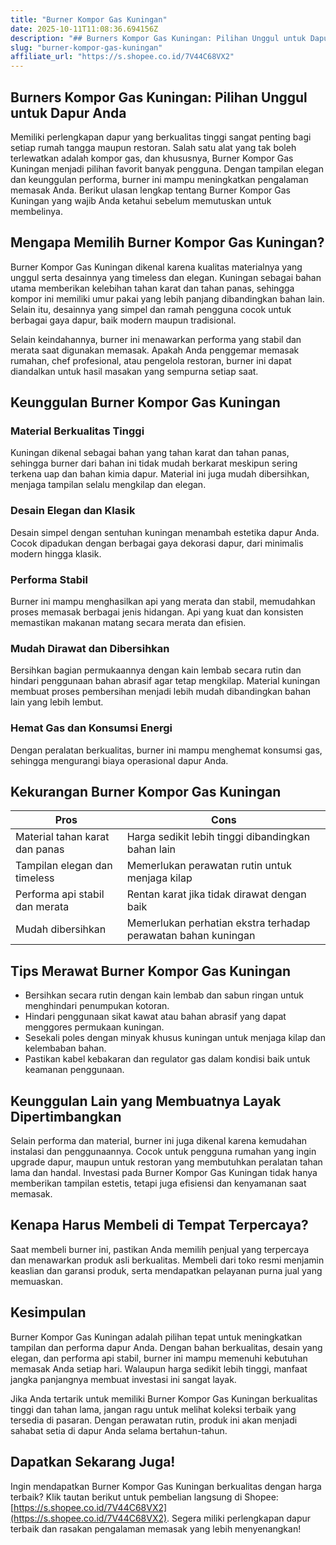 ```yaml
---
title: "Burner Kompor Gas Kuningan"
date: 2025-10-11T11:08:36.694156Z
description: "## Burners Kompor Gas Kuningan: Pilihan Unggul untuk Dapur Anda..."
slug: "burner-kompor-gas-kuningan"
affiliate_url: "https://s.shopee.co.id/7V44C68VX2"
---
```

## Burners Kompor Gas Kuningan: Pilihan Unggul untuk Dapur Anda

Memiliki perlengkapan dapur yang berkualitas tinggi sangat penting bagi setiap rumah tangga maupun restoran. Salah satu alat yang tak boleh terlewatkan adalah kompor gas, dan khususnya, Burner Kompor Gas Kuningan menjadi pilihan favorit banyak pengguna. Dengan tampilan elegan dan keunggulan performa, burner ini mampu meningkatkan pengalaman memasak Anda. Berikut ulasan lengkap tentang Burner Kompor Gas Kuningan yang wajib Anda ketahui sebelum memutuskan untuk membelinya.

## Mengapa Memilih Burner Kompor Gas Kuningan?

Burner Kompor Gas Kuningan dikenal karena kualitas materialnya yang unggul serta desainnya yang timeless dan elegan. Kuningan sebagai bahan utama memberikan kelebihan tahan karat dan tahan panas, sehingga kompor ini memiliki umur pakai yang lebih panjang dibandingkan bahan lain. Selain itu, desainnya yang simpel dan ramah pengguna cocok untuk berbagai gaya dapur, baik modern maupun tradisional.

Selain keindahannya, burner ini menawarkan performa yang stabil dan merata saat digunakan memasak. Apakah Anda penggemar memasak rumahan, chef profesional, atau pengelola restoran, burner ini dapat diandalkan untuk hasil masakan yang sempurna setiap saat.

## Keunggulan Burner Kompor Gas Kuningan

### Material Berkualitas Tinggi
Kuningan dikenal sebagai bahan yang tahan karat dan tahan panas, sehingga burner dari bahan ini tidak mudah berkarat meskipun sering terkena uap dan bahan kimia dapur. Material ini juga mudah dibersihkan, menjaga tampilan selalu mengkilap dan elegan.

### Desain Elegan dan Klasik
Desain simpel dengan sentuhan kuningan menambah estetika dapur Anda. Cocok dipadukan dengan berbagai gaya dekorasi dapur, dari minimalis modern hingga klasik.

### Performa Stabil
Burner ini mampu menghasilkan api yang merata dan stabil, memudahkan proses memasak berbagai jenis hidangan. Api yang kuat dan konsisten memastikan makanan matang secara merata dan efisien.

### Mudah Dirawat dan Dibersihkan
Bersihkan bagian permukaannya dengan kain lembab secara rutin dan hindari penggunaan bahan abrasif agar tetap mengkilap. Material kuningan membuat proses pembersihan menjadi lebih mudah dibandingkan bahan lain yang lebih lembut.

### Hemat Gas dan Konsumsi Energi
Dengan peralatan berkualitas, burner ini mampu menghemat konsumsi gas, sehingga mengurangi biaya operasional dapur Anda.

## Kekurangan Burner Kompor Gas Kuningan

| Pros | Cons |
|-------|--------|
| Material tahan karat dan panas | Harga sedikit lebih tinggi dibandingkan bahan lain |
| Tampilan elegan dan timeless | Memerlukan perawatan rutin untuk menjaga kilap |
| Performa api stabil dan merata | Rentan karat jika tidak dirawat dengan baik |
| Mudah dibersihkan | Memerlukan perhatian ekstra terhadap perawatan bahan kuningan |

## Tips Merawat Burner Kompor Gas Kuningan

- Bersihkan secara rutin dengan kain lembab dan sabun ringan untuk menghindari penumpukan kotoran.
- Hindari penggunaan sikat kawat atau bahan abrasif yang dapat menggores permukaan kuningan.
- Sesekali poles dengan minyak khusus kuningan untuk menjaga kilap dan kelembaban bahan.
- Pastikan kabel kebakaran dan regulator gas dalam kondisi baik untuk keamanan penggunaan.

## Keunggulan Lain yang Membuatnya Layak Dipertimbangkan

Selain performa dan material, burner ini juga dikenal karena kemudahan instalasi dan penggunaannya. Cocok untuk pengguna rumahan yang ingin upgrade dapur, maupun untuk restoran yang membutuhkan peralatan tahan lama dan handal. Investasi pada Burner Kompor Gas Kuningan tidak hanya memberikan tampilan estetis, tetapi juga efisiensi dan kenyamanan saat memasak.

## Kenapa Harus Membeli di Tempat Terpercaya?

Saat membeli burner ini, pastikan Anda memilih penjual yang terpercaya dan menawarkan produk asli berkualitas. Membeli dari toko resmi menjamin keaslian dan garansi produk, serta mendapatkan pelayanan purna jual yang memuaskan.

## Kesimpulan

Burner Kompor Gas Kuningan adalah pilihan tepat untuk meningkatkan tampilan dan performa dapur Anda. Dengan bahan berkualitas, desain yang elegan, dan performa api stabil, burner ini mampu memenuhi kebutuhan memasak Anda setiap hari. Walaupun harga sedikit lebih tinggi, manfaat jangka panjangnya membuat investasi ini sangat layak.

Jika Anda tertarik untuk memiliki Burner Kompor Gas Kuningan berkualitas tinggi dan tahan lama, jangan ragu untuk melihat koleksi terbaik yang tersedia di pasaran. Dengan perawatan rutin, produk ini akan menjadi sahabat setia di dapur Anda selama bertahun-tahun.

## Dapatkan Sekarang Juga!

Ingin mendapatkan Burner Kompor Gas Kuningan berkualitas dengan harga terbaik? Klik tautan berikut untuk pembelian langsung di Shopee: [https://s.shopee.co.id/7V44C68VX2](https://s.shopee.co.id/7V44C68VX2). Segera miliki perlengkapan dapur terbaik dan rasakan pengalaman memasak yang lebih menyenangkan!